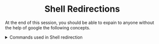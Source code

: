 <h1 align='center'>Shell Redirections</h1>

At the end of this session, you should be able to expain to anyone without the help of google the following concepts. 

<details>
<summary>Commands used in Shell redirection</summary>
<ul>
<li><code>echo</code></li>
<li><code>cat</code></li>
<li><code>head</code></li>
<li><code>tail</code></li>
<li><code></code></li>
<li><code></code></li>
<li><code></code></li>
<li><code></code></li>
<li><code></code></li>
<li><code></code></li>
<li><code></code></li>
<li><code></code></li>
<li><code></code></li>
<li><code></code></li>
<li><code></code></li>
<li><code></code></li>

</ul>
</details>